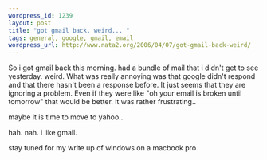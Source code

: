 ```yaml
--- 
wordpress_id: 1239
layout: post
title: "got gmail back. weird... "
tags: general, google, gmail, email
wordpress_url: http://www.nata2.org/2006/04/07/got-gmail-back-weird/
---
```

So i got gmail back this morning. had a bundle of mail that i didn't get to see yesterday. weird. What was really annoying was that google didn't respond and that there hasn't been a response before. It just seems that they are ignoring a problem. Even if they were like "oh your email is broken until tomorrow" that would be better. it was rather frustrating..

maybe it is time to move to yahoo..

hah. nah. i like gmail.

stay tuned for my write up of windows on a macbook pro

